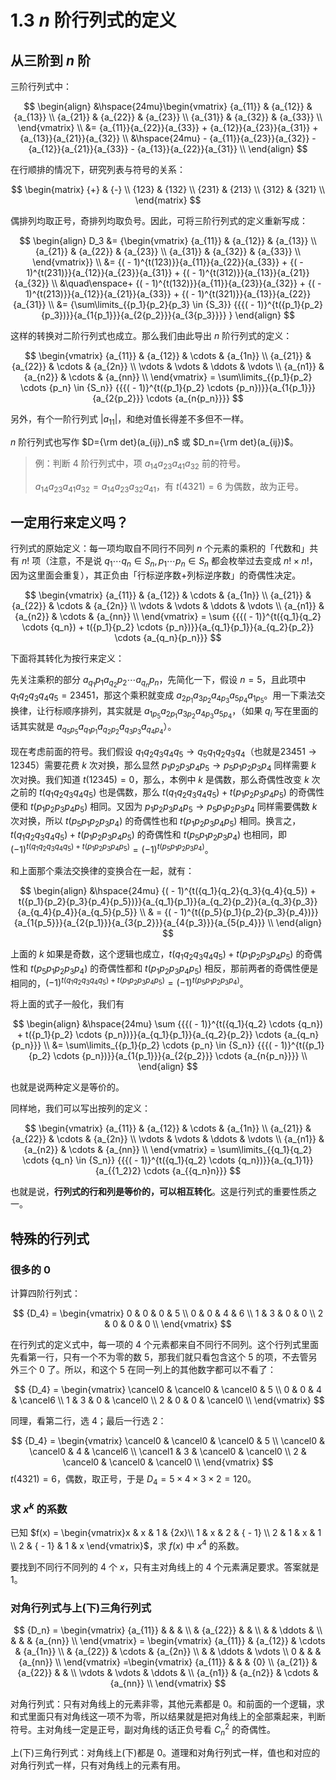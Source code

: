 # 1.3 $n$ 阶行列式的定义

## 从三阶到 $n$ 阶

三阶行列式中：

$$
\begin{align}
 &\hspace{24mu}\begin{vmatrix}
   {a_{11}} & {a_{12}} & {a_{13}}  \\ 
   {a_{21}} & {a_{22}} & {a_{23}}  \\ 
   {a_{31}} & {a_{32}} & {a_{33}}  \\ 
 \end{vmatrix} \\ 
   &= {a_{11}}{a_{22}}{a_{33}} + {a_{12}}{a_{23}}{a_{31}} + {a_{13}}{a_{21}}{a_{32}} \\ 
   &\hspace{24mu} - {a_{11}}{a_{23}}{a_{32}} - {a_{12}}{a_{21}}{a_{33}} - {a_{13}}{a_{22}}{a_{31}} \\
\end{align}
$$

在行顺排的情况下，研究列表与符号的关系：

$$
\begin{matrix}
  {+}  &  {-}   \\ 
  {123} & {132}  \\ 
  {231} & {213}  \\ 
  {312} & {321}  \\ 
\end{matrix}
$$

偶排列均取正号，奇排列均取负号。因此，可将三阶行列式的定义重新写成：

$$
\begin{align}
D_3 &= {\begin{vmatrix}
   {a_{11}} & {a_{12}} & {a_{13}}  \\ 
   {a_{21}} & {a_{22}} & {a_{23}}  \\ 
   {a_{31}} & {a_{32}} & {a_{33}}  \\ 
 \end{vmatrix}} \\
 &= {( - 1)^{t(123)}}{a_{11}}{a_{22}}{a_{33}} + {( - 1)^{t(231)}}{a_{12}}{a_{23}}{a_{31}} + {( - 1)^{t(312)}}{a_{13}}{a_{21}}{a_{32}} \\
 &\quad\enspace+ {( - 1)^{t(132)}}{a_{11}}{a_{23}}{a_{32}} + {( - 1)^{t(213)}}{a_{12}}{a_{21}}{a_{33}} + {( - 1)^{t(321)}}{a_{13}}{a_{22}}{a_{31}} \\
 &= {\sum\limits_{{p_1}{p_2}{p_3} \in {S_3}} {{{( - 1)}^{t({p_1}{p_2}{p_3})}}{a_{1{p_1}}}{a_{2{p_2}}}{a_{3{p_3}}}} }
\end{align}
$$

这样的转换对二阶行列式也成立。那么我们由此导出 $n$ 阶行列式的定义：

$$
\begin{vmatrix}
   {a_{11}} & {a_{12}} &  \cdots  & {a_{1n}}  \\ 
   {a_{21}} & {a_{22}} &  \cdots  & {a_{2n}}  \\ 
    \vdots  &  \vdots  &  \ddots  &  \vdots   \\ 
   {a_{n1}} & {a_{n2}} &  \cdots  & {a_{nn}}  \\ 
 \end{vmatrix} = \sum\limits_{{p_1}{p_2} \cdots {p_n} \in {S_n}} {{{( - 1)}^{t({p_1}{p_2} \cdots {p_n})}}{a_{1{p_1}}}{a_{2{p_2}}} \cdots {a_{n{p_n}}}}
$$

另外，有个一阶行列式 $| {a_{11}} |$，和绝对值长得差不多但不一样。

$n$ 阶行列式也写作 $D={\rm det}(a_{ij})_n$ 或 $D_n={\rm det}(a_{ij})$。

> 例：判断 4 阶行列式中，项 $a_{14}a_{23}a_{41}a_{32}$ 前的符号。
>
> $a_{14}a_{23}a_{41}a_{32}=a_{14}a_{23}a_{32}a_{41}$，有 $t(4321)=6$ 为偶数，故为正号。

## 一定用行来定义吗？

行列式的原始定义：每一项均取自不同行不同列 $n$ 个元素的乘积的「代数和」共有 $n!$ 项（注意，不是说 $q_1 \cdots q_n \in S_n,p_1 \cdots p_n \in S_n$ 都会枚举过去变成 $n! \times n!$，因为这里面会重复），其正负由「行标逆序数+列标逆序数」的奇偶性决定。

$$
\begin{vmatrix}
   {a_{11}} & {a_{12}} &  \cdots  & {a_{1n}}  \\ 
   {a_{21}} & {a_{22}} &  \cdots  & {a_{2n}}  \\ 
    \vdots  &  \vdots  &  \ddots  &  \vdots   \\ 
   {a_{n1}} & {a_{n2}} &  \cdots  & {a_{nn}}  \\ 
 \end{vmatrix} = \sum {{{( - 1)}^{t({q_1}{q_2} \cdots {q_n}) + t({p_1}{p_2} \cdots {p_n})}}{a_{q_1}{p_1}}{a_{q_2}{p_2}} \cdots {a_{q_n}{p_n}}}
$$

下面将其转化为按行来定义：

先关注乘积的部分 ${a_{q_1}{p_1}}{a_{q_2}{p_2}} \cdots {a_{q_n}{p_n}}$，先简化一下，假设 $n=5$，且此项中 $q_1 q_2 q_3 q_4 q_5=23451$，那这个乘积就变成 $a_{2p_1}a_{3p_2}a_{4p_3}a_{5p_4}a_{1p_5}$。用一下乘法交换律，让行标顺序排列，其实就是 $a_{1p_5}a_{2p_1}a_{3p_2}a_{4p_3}a_{5p_4}$，（如果 $q_i$ 写在里面的话其实就是 $a_{q_5p_5}a_{q_1p_1}a_{q_2p_2}a_{q_3p_3}a_{q_4p_4}$）。

现在考虑前面的符号。我们假设 ${q_1}{q_2}{q_3}{q_4}{q_5} \to {q_5}{q_1}{q_2}{q_3}{q_4}$（也就是$23451 \to 12345$）需要花费 $k$ 次对换，那么显然 ${p_1}{p_2}{p_3}{p_4}{p_5} \to {p_5}{p_1}{p_2}{p_3}{p_4}$ 同样需要 $k$ 次对换。我们知道 $t(12345)=0$，那么，本例中 $k$ 是偶数，那么奇偶性改变 $k$ 次之前的 $t({q_1}{q_2}{q_3}{q_4}{q_5})$ 也是偶数，那么 $t({q_1}{q_2}{q_3}{q_4}{q_5})+t({p_1}{p_2}{p_3}{p_4}{p_5})$ 的奇偶性便和 $t({p_1}{p_2}{p_3}{p_4}{p_5})$ 相同。又因为 ${p_1}{p_2}{p_3}{p_4}{p_5} \to {p_5}{p_1}{p_2}{p_3}{p_4}$ 同样需要偶数 $k$ 次对换，所以 $t({p_5}{p_1}{p_2}{p_3}{p_4})$ 的奇偶性也和 $t({p_1}{p_2}{p_3}{p_4}{p_5})$ 相同。换言之，$t({q_1}{q_2}{q_3}{q_4}{q_5})+t({p_1}{p_2}{p_3}{p_4}{p_5})$ 的奇偶性和 $t({p_5}{p_1}{p_2}{p_3}{p_4})$ 也相同，即 $(-1)^{t({q_1}{q_2}{q_3}{q_4}{q_5})+t({p_1}{p_2}{p_3}{p_4}{p_5})}=(-1)^{t({p_5}{p_1}{p_2}{p_3}{p_4})}$。

和上面那个乘法交换律的变换合在一起，就有：

$$
\begin{align}
  &\hspace{24mu} {( - 1)^{t({q_1}{q_2}{q_3}{q_4}{q_5}) + t({p_1}{p_2}{p_3}{p_4}{p_5})}}{a_{q_1}{p_1}}{a_{q_2}{p_2}}{a_{q_3}{p_3}}{a_{q_4}{p_4}}{a_{q_5}{p_5}}  \\ 
  &  = {( - 1)^{t({p_5}{p_1}{p_2}{p_3}{p_4})}}{a_{1{p_5}}}{a_{2{p_1}}}{a_{3{p_2}}}{a_{4{p_3}}}{a_{5{p_4}}} \\
\end{align}
$$

上面的 $k$ 如果是奇数，这个逻辑也成立，$t({q_1}{q_2}{q_3}{q_4}{q_5})+t({p_1}{p_2}{p_3}{p_4}{p_5})$ 的奇偶性和 $t({p_5}{p_1}{p_2}{p_3}{p_4})$ 的奇偶性都和 $t({p_1}{p_2}{p_3}{p_4}{p_5})$ 相反，那前两者的奇偶性便是相同的，$(-1)^{t({q_1}{q_2}{q_3}{q_4}{q_5})+t({p_1}{p_2}{p_3}{p_4}{p_5})}=(-1)^{t({p_5}{p_1}{p_2}{p_3}{p_4})}$。

将上面的式子一般化，我们有

$$
\begin{align}
  &\hspace{24mu} \sum {{{( - 1)}^{t({q_1}{q_2} \cdots {q_n}) + t({p_1}{p_2} \cdots {p_n})}}{a_{q_1}{p_1}}{a_{q_2}{p_2}} \cdots {a_{q_n}{p_n}}}   \\ 
  &= \sum\limits_{{p_1}{p_2} \cdots {p_n} \in {S_n}} {{{( - 1)}^{t({p_1}{p_2} \cdots {p_n})}}{a_{1{p_1}}}{a_{2{p_2}}} \cdots {a_{n{p_n}}}}  \\
\end{align}
$$

也就是说两种定义是等价的。

同样地，我们可以写出按列的定义：

$$
\begin{vmatrix}
   {a_{11}} & {a_{12}} &  \cdots  & {a_{1n}}  \\ 
   {a_{21}} & {a_{22}} &  \cdots  & {a_{2n}}  \\ 
    \vdots  &  \vdots  &  \ddots  &  \vdots   \\ 
   {a_{n1}} & {a_{n2}} &  \cdots  & {a_{nn}}  \\ 
 \end{vmatrix} = \sum\limits_{{q_1}{q_2} \cdots {q_n} \in {S_n}} {{{( - 1)}^{t({q_1}{q_2} \cdots {q_n})}}{a_{q_1}1}}{a_{{1_2}2} \cdots {a_{{q_n}n}}}
$$

也就是说，**行列式的行和列是等价的，可以相互转化**。这是行列式的重要性质之一。

## 特殊的行列式

### 很多的 $0$

计算四阶行列式：

$$
{D_4} = \begin{vmatrix}
   0 & 0 & 0 & 5  \\ 
   0 & 0 & 4 & 6  \\ 
   1 & 3 & 0 & 0  \\ 
   2 & 0 & 0 & 0  \\ 
 \end{vmatrix}
$$

在行列式的定义式中，每一项的 4 个元素都来自不同行不同列。这个行列式里面先看第一行，只有一个不为零的数 $5$，那我们就只看包含这个 $5$ 的项，不去管另外三个 $0$ 了。所以，和这个 $5$ 在同一列上的其他数字都可以不看了：

$$
{D_4} = \begin{vmatrix}
   \cancel0 & \cancel0 & \cancel0 & 5  \\ 
   0 & 0 & 4 & \cancel6  \\ 
   1 & 3 & 0 & \cancel0  \\ 
   2 & 0 & 0 & \cancel0  \\ 
 \end{vmatrix}
$$

同理，看第二行，选 $4$；最后一行选 $2$：

$$
{D_4} = \begin{vmatrix}
   \cancel0 & \cancel0 & \cancel0 & 5  \\ 
   \cancel0 & \cancel0 & 4 & \cancel6  \\ 
   \cancel1 & 3 & \cancel0 & \cancel0  \\ 
   2 & \cancel0 & \cancel0 & \cancel0  \\ 
 \end{vmatrix}
$$
$t(4321)=6$，偶数，取正号，于是 $D_4=5\times4\times3\times2=120$。

### 求 $x^k$ 的系数

已知 $f(x) = \begin{vmatrix}x & x & 1 & {2x}\\  1 & x & 2 & { - 1}  \\    2 & 1 & x & 1  \\    2 & { - 1} & 1 & x  \end{vmatrix}$，求 $f(x)$ 中 $x^4$ 的系数。

要找到不同行不同列的 4 个 $x$，只有主对角线上的 4 个元素满足要求。答案就是 $1$。

### 对角行列式与上(下)三角行列式

$$
{D_n} = \begin{vmatrix}
   {a_{11}} &  &  &   \\ 
    & {a_{22}} &  &   \\ 
    &  &  \ddots  &   \\ 
    &  &  & {a_{nn}}  \\ 
 \end{vmatrix}
 = \begin{vmatrix}
   {a_{11}} & {a_{12}} &  \cdots  & {a_{1n}}  \\ 
    & {a_{22}} &  \cdots  & {a_{2n}}  \\ 
    &  &  \ddots  &  \vdots   \\ 
   0 &  &  & {a_{nn}}  \\ 
 \end{vmatrix}
 =\begin{vmatrix}
   {a_{11}} &  &  & {0}  \\ 
   {a_{21}} & {a_{22}} &  &   \\ 
    \vdots  &  \vdots  &  \ddots  &   \\ 
   {a_{n1}} & {a_{n2}} &  \cdots  & {a_{nn}}  \\ 
 \end{vmatrix}
$$

对角行列式：只有对角线上的元素非零，其他元素都是 $0$。和前面的一个逻辑，求和式里面只有对角线这一项不为零，所以结果就是把对角线上的全部乘起来，判断符号。主对角线一定是正号，副对角线的话正负号看 $C_n^2$ 的奇偶性。

上(下)三角行列式：对角线上(下)都是 $0$。道理和对角行列式一样，值也和对应的对角行列式一样，只有对角线上的元素有用。



